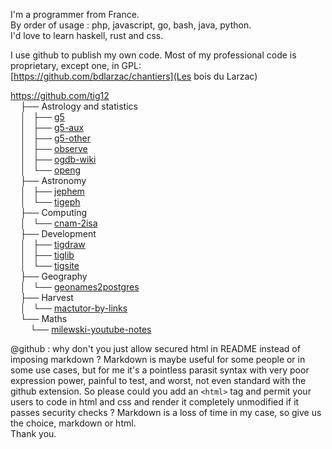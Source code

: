 I'm a programmer from France.  
By order of usage : php, javascript, go, bash, java, python.  
I'd love to learn haskell, rust and css.  

I use github to publish my own code. Most of my professional code is proprietary, except one, in GPL:  
[https://github.com/bdlarzac/chantiers](Les bois du Larzac)

https://github.com/tig12  
&nbsp;&nbsp;&nbsp;&nbsp;├── Astrology and statistics  
&nbsp;&nbsp;&nbsp;&nbsp;│   ├── [g5](https://github.com/tig12/g5)  
&nbsp;&nbsp;&nbsp;&nbsp;│   ├── [g5-aux](https://github.com/tig12/g5-aux)  
&nbsp;&nbsp;&nbsp;&nbsp;│   ├── [g5-other](https://github.com/tig12/g5-other)  
&nbsp;&nbsp;&nbsp;&nbsp;│   ├── [observe](https://github.com/tig12/observe)  
&nbsp;&nbsp;&nbsp;&nbsp;│   ├── [ogdb-wiki](https://github.com/tig12/ogdb-wiki)  
&nbsp;&nbsp;&nbsp;&nbsp;│   └── [openg](https://github.com/tig12/openg)  
&nbsp;&nbsp;&nbsp;&nbsp;├── Astronomy  
&nbsp;&nbsp;&nbsp;&nbsp;│   ├── [jephem](https://github.com/tig12/jephem)  
&nbsp;&nbsp;&nbsp;&nbsp;│   └── [tigeph](https://github.com/tig12/tigeph)  
&nbsp;&nbsp;&nbsp;&nbsp;├── Computing  
&nbsp;&nbsp;&nbsp;&nbsp;│   └── [cnam-2isa](https://github.com/tig12/cnam-2isa)  
&nbsp;&nbsp;&nbsp;&nbsp;├── Development  
&nbsp;&nbsp;&nbsp;&nbsp;│   ├── [tigdraw](https://github.com/tig12/tigdraw)  
&nbsp;&nbsp;&nbsp;&nbsp;│   ├── [tiglib](https://github.com/tig12/tiglib)  
&nbsp;&nbsp;&nbsp;&nbsp;│   └── [tigsite](https://github.com/tig12/tigsite)  
&nbsp;&nbsp;&nbsp;&nbsp;├── Geography  
&nbsp;&nbsp;&nbsp;&nbsp;│   └── [geonames2postgres](https://github.com/tig12/geonames2postgres)  
&nbsp;&nbsp;&nbsp;&nbsp;├── Harvest  
&nbsp;&nbsp;&nbsp;&nbsp;│   └── [mactutor-by-links](https://github.com/tig12/mactutor-by-links)  
&nbsp;&nbsp;&nbsp;&nbsp;└── Maths  
&nbsp;&nbsp;&nbsp;&nbsp;&nbsp;&nbsp;&nbsp; └── [milewski-youtube-notes](https://github.com/tig12/Maths/milewski-youtube-notes)  

@github : why don't you just allow secured html in README instead of imposing markdown ? Markdown is maybe useful for some people or in some use cases, but for me it's a pointless parasit syntax with very poor expression power, painful to test, and worst, not even standard with the github extension. So please could you add an `<html>` tag and permit your users to code in html and css and render it completely unmodified if it passes security checks ? Markdown is a loss of time in my case, so give us the choice, markdown or html.  
Thank you.
